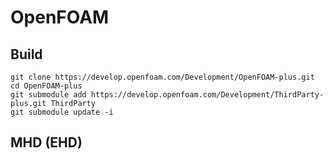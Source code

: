 # OpenFOAM

## Build

``` git
git clone https://develop.openfoam.com/Development/OpenFOAM-plus.git
cd OpenFOAM-plus
git submodule add https://develop.openfoam.com/Development/ThirdParty-plus.git ThirdParty
git submodule update -i
```

## MHD (EHD)
